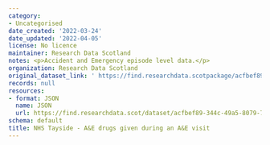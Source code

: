 ```yaml
---
category:
- Uncategorised
date_created: '2022-03-24'
date_updated: '2022-04-05'
license: No licence
maintainer: Research Data Scotland
notes: <p>Accident and Emergency episode level data.</p>
organization: Research Data Scotland
original_dataset_link: ' https://find.researchdata.scotpackage/acfbef89-344c-49a5-8079-7344f4316e0f'
records: null
resources:
- format: JSON
  name: JSON
  url: https://find.researchdata.scot/dataset/acfbef89-344c-49a5-8079-7344f4316e0f/resource/acfbef89-344c-49a5-8079-7344f4316e0f/download/datadictionary.json
schema: default
title: NHS Tayside - A&E drugs given during an A&E visit
---
```

